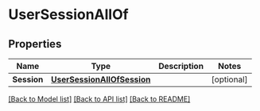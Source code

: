 # UserSessionAllOf

## Properties

Name | Type | Description | Notes
------------ | ------------- | ------------- | -------------
**Session** | [**UserSessionAllOfSession**](UserSession_allOf_session.md) |  | [optional] 

[[Back to Model list]](../README.md#documentation-for-models) [[Back to API list]](../README.md#documentation-for-api-endpoints) [[Back to README]](../README.md)


